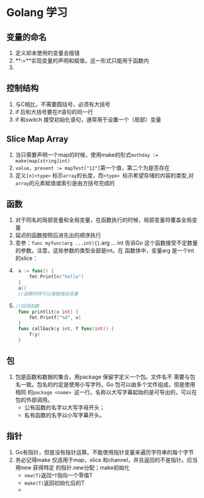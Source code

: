 # Golang 学习

## 变量的命名
1. 定义却未使用的变量会报错
2. **:=**实现变量的声明和赋值，这一形式只能用于函数内
3. 
## 控制结构
1. 与C相比，不需要圆括号，必须有大括号
2. if 后和大括号要在if语句的同一行
3. if 和switch 接受初始化语句，通常用于设置一个（局部）变量

## Slice Map Array
1. 当只需要声明一个map的时候，使用make的形式`mothday := make(map[string]int)`
2. `value, present := mapTest["12"]`第一个值，第二个为是否存在
3. 定义`[n]<type>` 标示`array`的长度，而`<type> `标示希望存储的内容的类型,对`array`的元素赋值或索引是由方括号完成的

## 函数
1. 对于同名的局部变量和全局变量，在函数执行的时候，局部变量将覆盖全局变量
2. 延迟的函数按照后进先出的顺序执行
3. 变参：`func myfunc(arg ...int){}`.arg ... int 告诉Go 这个函数接受不定数量的参数。注意，这些参数的类型全部是int。在 函数体中，变量arg 是一个int的slice：
4. ```go	// 函数同样可以被赋值给变量
	a := func() {
		fmt.Println("hello")
	}
    a() 
    //函数同样可以被赋值给变量
5. ```go
   //回调函数
    func printlit(x int) {
        fmt.Printf("%d", x)
    }
    func callback(y int, f func(int)) {
	    f(y)
    }
## 包
1. 包是函数和数据的集合，用package 保留字定义一个包。文件名不 需要与包名一致。包名的约定是使用小写字符。Go 包可以由多个文件组成，但是使用相同 的`package <name> `这一行。名称以大写字幕起始的是可导出的，可以在包的外部调用。
   * 公有函数的名字以大写字母开头；
   * 私有函数的名字以小写字幕开头。

## 指针
1. Go有指针，但是没有指针运算。不能使用指针变量来遍历字符串的每个字节
2. 务必记得make 仅适用于map，slice 和channel，并且返回的不是指针。应当用new 获得特定 的指针.new分配；make初始化
   * `new(T)`返回`*T`指向一个零值T
   * `make(T)`返回初始化后的T
   * 